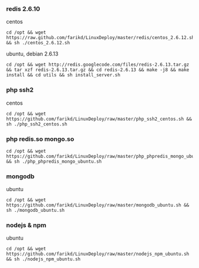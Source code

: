 ### redis 2.6.10

centos
```shell
cd /opt && wget https://raw.github.com/farikd/LinuxDeploy/master/redis/centos_2.6.12.sh && sh ./centos_2.6.12.sh
```
ubuntu, debian 2.6.13
```shell
cd /opt && wget http://redis.googlecode.com/files/redis-2.6.13.tar.gz && tar xzf redis-2.6.13.tar.gz && cd redis-2.6.13 && make -j8 && make install && cd utils && sh install_server.sh
```

### php ssh2
centos
```shell
cd /opt && wget https://github.com/farikd/LinuxDeploy/raw/master/php_ssh2_centos.sh && sh ./php_ssh2_centos.sh
```

### php redis.so mongo.so
```shell
cd /opt && wget https://github.com/farikd/LinuxDeploy/raw/master/php_phpredis_mongo_ubuntu.sh && sh ./php_phpredis_mongo_ubuntu.sh
```

### mongodb
ubuntu
```shell
cd /opt && wget https://github.com/farikd/LinuxDeploy/raw/master/mongodb_ubuntu.sh && sh ./mongodb_ubuntu.sh
```

### nodejs & npm
ubuntu
```shell
cd /opt && wget https://github.com/farikd/LinuxDeploy/raw/master/nodejs_npm_ubuntu.sh && sh ./nodejs_npm_ubuntu.sh
```

